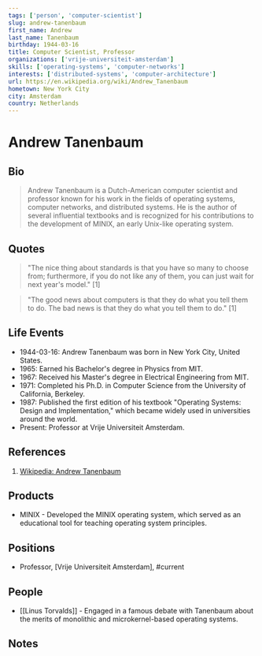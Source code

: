 ```yaml
---
tags: ['person', 'computer-scientist']
slug: andrew-tanenbaum
first_name: Andrew
last_name: Tanenbaum
birthday: 1944-03-16
title: Computer Scientist, Professor
organizations: ['vrije-universiteit-amsterdam']
skills: ['operating-systems', 'computer-networks']
interests: ['distributed-systems', 'computer-architecture']
url: https://en.wikipedia.org/wiki/Andrew_Tanenbaum
hometown: New York City
city: Amsterdam
country: Netherlands
---
```


# Andrew Tanenbaum

## Bio

> Andrew Tanenbaum is a Dutch-American computer scientist and professor known for his work in the fields of operating systems, computer networks, and distributed systems. He is the author of several influential textbooks and is recognized for his contributions to the development of MINIX, an early Unix-like operating system.

## Quotes

> "The nice thing about standards is that you have so many to choose from; furthermore, if you do not like any of them, you can just wait for next year's model." [1]

> "The good news about computers is that they do what you tell them to do. The bad news is that they do what you tell them to do." [1]

## Life Events

- 1944-03-16: Andrew Tanenbaum was born in New York City, United States.
- 1965: Earned his Bachelor's degree in Physics from MIT.
- 1967: Received his Master's degree in Electrical Engineering from MIT.
- 1971: Completed his Ph.D. in Computer Science from the University of California, Berkeley.
- 1987: Published the first edition of his textbook "Operating Systems: Design and Implementation," which became widely used in universities around the world.
- Present: Professor at Vrije Universiteit Amsterdam.

## References

1. [Wikipedia: Andrew Tanenbaum](https://en.wikipedia.org/wiki/Andrew_Tanenbaum)

## Products

- MINIX - Developed the MINIX operating system, which served as an educational tool for teaching operating system principles.

## Positions

- Professor, [Vrije Universiteit Amsterdam], #current

## People

- [[Linus Torvalds]] - Engaged in a famous debate with Tanenbaum about the merits of monolithic and microkernel-based operating systems.

## Notes






